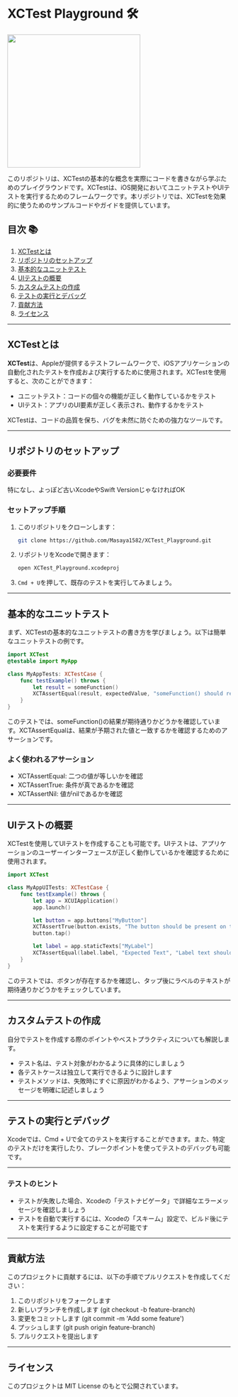 # XCTest Playground 🛠️

<img src="https://github.com/user-attachments/assets/8b4fd5e6-7ac2-46da-b715-6935d95dd8c9" width="300" /> 

このリポジトリは、XCTestの基本的な概念を実際にコードを書きながら学ぶためのプレイグラウンドです。XCTestは、iOS開発においてユニットテストやUIテストを実行するためのフレームワークです。本リポジトリでは、XCTestを効果的に使うためのサンプルコードやガイドを提供しています。

## 目次 📚
1. [XCTestとは](#XCTestとは)
2. [リポジトリのセットアップ](#リポジトリのセットアップ)
3. [基本的なユニットテスト](#基本的なユニットテスト)
4. [UIテストの概要](#UIテストの概要)
5. [カスタムテストの作成](#カスタムテストの作成)
6. [テストの実行とデバッグ](#テストの実行とデバッグ)
7. [貢献方法](#貢献方法)
8. [ライセンス](#ライセンス)

---

## XCTestとは

**XCTest**は、Appleが提供するテストフレームワークで、iOSアプリケーションの自動化されたテストを作成および実行するために使用されます。XCTestを使用すると、次のことができます：

- ユニットテスト：コードの個々の機能が正しく動作しているかをテスト
- UIテスト：アプリのUI要素が正しく表示され、動作するかをテスト

XCTestは、コードの品質を保ち、バグを未然に防ぐための強力なツールです。

---

## リポジトリのセットアップ

### 必要要件

特になし、よっぽど古いXcodeやSwift VersionじゃなければOK

### セットアップ手順
1. このリポジトリをクローンします：
    ```bash
    git clone https://github.com/Masaya1582/XCTest_Playground.git
    ```

2. リポジトリをXcodeで開きます：
    ```bash
    open XCTest_Playground.xcodeproj
    ```

3. `Cmd + U`を押して、既存のテストを実行してみましょう。

---

## 基本的なユニットテスト

まず、XCTestの基本的なユニットテストの書き方を学びましょう。以下は簡単なユニットテストの例です。

```swift
import XCTest
@testable import MyApp

class MyAppTests: XCTestCase {
    func testExample() throws {
        let result = someFunction()
        XCTAssertEqual(result, expectedValue, "someFunction() should return the expected value.")
    }
}
```

このテストでは、someFunction()の結果が期待通りかどうかを確認しています。XCTAssertEqualは、結果が予期された値と一致するかを確認するためのアサーションです。

### よく使われるアサーション

- XCTAssertEqual: 二つの値が等しいかを確認
- XCTAssertTrue: 条件が真であるかを確認
- XCTAssertNil: 値がnilであるかを確認

---

## UIテストの概要

XCTestを使用してUIテストを作成することも可能です。UIテストは、アプリケーションのユーザーインターフェースが正しく動作しているかを確認するために使用されます。

``` Swift
import XCTest

class MyAppUITests: XCTestCase {
    func testExample() throws {
        let app = XCUIApplication()
        app.launch()

        let button = app.buttons["MyButton"]
        XCTAssertTrue(button.exists, "The button should be present on the screen.")
        button.tap()

        let label = app.staticTexts["MyLabel"]
        XCTAssertEqual(label.label, "Expected Text", "Label text should change after button tap.")
    }
}
```

このテストでは、ボタンが存在するかを確認し、タップ後にラベルのテキストが期待通りかどうかをチェックしています。

---

## カスタムテストの作成

自分でテストを作成する際のポイントやベストプラクティスについても解説します。

- テスト名は、テスト対象がわかるように具体的にしましょう
- 各テストケースは独立して実行できるように設計します
- テストメソッドは、失敗時にすぐに原因がわかるよう、アサーションのメッセージを明確に記述しましょう

---

## テストの実行とデバッグ

Xcodeでは、Cmd + Uで全てのテストを実行することができます。また、特定のテストだけを実行したり、ブレークポイントを使ってテストのデバッグも可能です。

---

### テストのヒント

- テストが失敗した場合、Xcodeの「テストナビゲータ」で詳細なエラーメッセージを確認しましょう
- テストを自動で実行するには、Xcodeの「スキーム」設定で、ビルド後にテストを実行するように設定することが可能です

---

## 貢献方法

このプロジェクトに貢献するには、以下の手順でプルリクエストを作成してください：

1. このリポジトリをフォークします
2. 新しいブランチを作成します (git checkout -b feature-branch)
3. 変更をコミットします (git commit -m 'Add some feature')
4. プッシュします (git push origin feature-branch)
5. プルリクエストを提出します

---

## ライセンス

このプロジェクトは MIT License のもとで公開されています。
